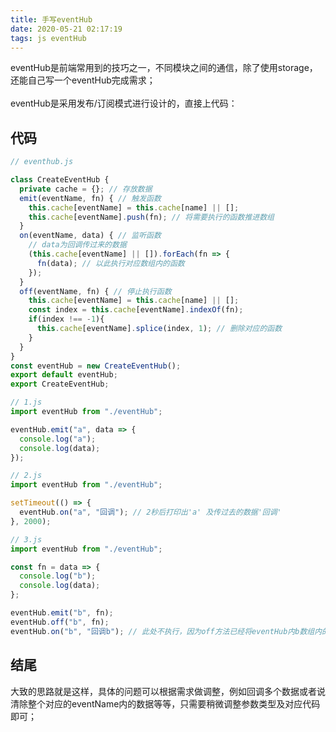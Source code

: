 ```yaml
---
title: 手写eventHub
date: 2020-05-21 02:17:19
tags: js eventHub
---
```


eventHub是前端常用到的技巧之一，不同模块之间的通信，除了使用storage，还能自己写一个eventHub完成需求；<br />
<br />eventHub是采用发布/订阅模式进行设计的，直接上代码：<br />

<a name="jpkEu"></a>
## 代码
```javascript
// eventhub.js

class CreateEventHub {
  private cache = {}; // 存放数据
  emit(eventName, fn) { // 触发函数
    this.cache[eventName] = this.cache[name] || [];
    this.cache[eventName].push(fn); // 将需要执行的函数推进数组
  }
  on(eventName, data) { // 监听函数
    // data为回调传过来的数据
    (this.cache[eventName] || []).forEach(fn => {
      fn(data); // 以此执行对应数组内的函数
    });
  }
  off(eventName, fn) { // 停止执行函数
    this.cache[eventName] = this.cache[name] || [];
    const index = this.cache[eventName].indexOf(fn);
    if(index !== -1){
      this.cache[eventName].splice(index, 1); // 删除对应的函数
    }
  }
}
const eventHub = new CreateEventHub(); 
export default eventHub;
export CreateEventHub;
```


```javascript
// 1.js
import eventHub from "./eventHub";

eventHub.emit("a", data => {
  console.log("a");
  console.log(data);
});

```


```javascript
// 2.js
import eventHub from "./eventHub";

setTimeout(() => {
  eventHub.on("a", "回调"); // 2秒后打印出'a' 及传过去的数据'回调'
}, 2000);

```


```javascript
// 3.js
import eventHub from "./eventHub";

const fn = data => {
  console.log("b");
  console.log(data);
};

eventHub.emit("b", fn);
eventHub.off("b", fn);
eventHub.on("b", "回调b"); // 此处不执行，因为off方法已经将eventHub内b数组内的函数清掉了

```
<a name="gCNNv"></a>
## 结尾
大致的思路就是这样，具体的问题可以根据需求做调整，例如回调多个数据或者说清除整个对应的eventName内的数据等等，只需要稍微调整参数类型及对应代码即可；
